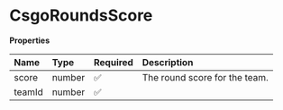 # CsgoRoundsScore

**Properties**

| Name   | Type   | Required | Description                   |
| :----- | :----- | :------- | :---------------------------- |
| score  | number | ✅       | The round score for the team. |
| teamId | number | ✅       |                               |

